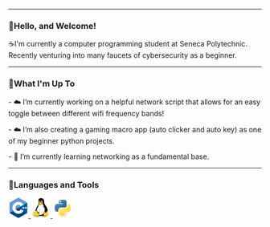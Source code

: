 <hr>
<h3 align="left">🤍Hello, and Welcome!</h3>
☕I'm currently a computer programming student at Seneca Polytechnic. Recently venturing into many faucets of cybersecurity as a beginner.
<br>
<hr>
<h3 align="left">🤍What I'm Up To</h3>
- ☁️ I’m currently working on a helpful network script that allows for an easy toggle between different wifi frequency bands!
<p></p>
- ☁️ I’m also creating a gaming macro app (auto clicker and auto key) as one of my beginner python projects.
<p></p>
- 🌱 I’m currently learning networking as a fundamental base.
<br>
<hr>
<h3 align="left">🤍Languages and Tools</h3>
<p align="left"> <a href="https://www.w3schools.com/cpp/" target="_blank" rel="noreferrer"> <img src="https://raw.githubusercontent.com/devicons/devicon/master/icons/cplusplus/cplusplus-original.svg" alt="cplusplus" width="40" height="40"/> </a> <a href="https://www.linux.org/" target="_blank" rel="noreferrer"> <img src="https://raw.githubusercontent.com/devicons/devicon/master/icons/linux/linux-original.svg" alt="linux" width="40" height="40"/> </a> <a href="https://www.python.org" target="_blank" rel="noreferrer"> <img src="https://raw.githubusercontent.com/devicons/devicon/master/icons/python/python-original.svg" alt="python" width="40" height="40"/> </a> </p>
